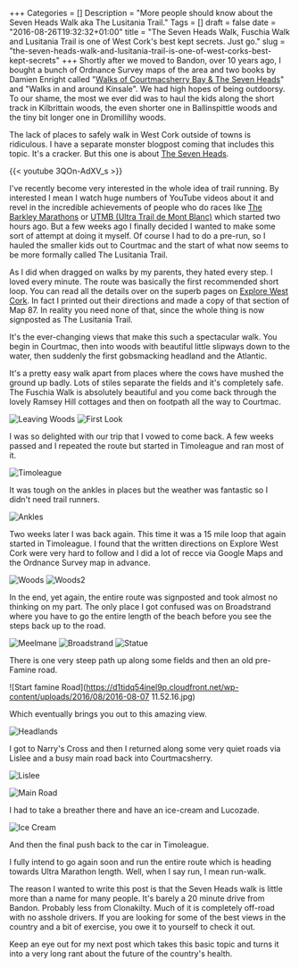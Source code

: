 +++
Categories = []
Description = "More people should know about the Seven Heads Walk aka The Lusitania Trail."
Tags = []
draft = false
date = "2016-08-26T19:32:32+01:00"
title = "The Seven Heads Walk, Fuschia Walk and Lusitania Trail is one of West Cork's best kept secrets. Just go."
slug = "the-seven-heads-walk-and-lusitania-trail-is-one-of-west-corks-best-kept-secrets"
+++
Shortly after we moved to Bandon, over 10 years ago, I bought a bunch of Ordnance Survey maps of the area and two books by Damien Enright called "[Walks of Courtmacsherry Bay & The Seven Heads](https://www.amazon.co.uk/Walks-Courtmacsherry-Seven-Damien-Enright/dp/1902631005)" and "Walks in and around Kinsale". We had high hopes of being outdoorsy. To our shame, the most we ever did was to haul the kids along the short track in Kilbrittain woods, the even shorter one in Ballinspittle woods and the tiny bit longer one in Dromillihy woods.

The lack of places to safely walk in West Cork outside of towns is ridiculous. I have a separate monster blogpost coming that includes this topic. It's a cracker. But this one is about [The Seven Heads](http://www.sevenheadspeninsula.ie/).

{{< youtube 3QOn-AdXV_s >}}

I've recently become very interested in the whole idea of trail running. By interested I mean I watch huge numbers of YouTube videos about it and revel in the incredible achievements of people who do races like [The Barkley Marathons](http://barkleymovie.com/) or [UTMB (Ultra Trail de Mont Blanc)](http://utmbmontblanc.com/en/) which started two hours ago. But a few weeks ago I finally decided I wanted to make some sort of attempt at doing it myself. Of course I had to do a pre-run, so I hauled the smaller kids out to Courtmac and the start of what now seems to be more formally called The Lusitania Trail.

As I did when dragged on walks by my parents, they hated every step. I loved every minute. The route was basically the first recommended short loop. You can read all the details over on the superb pages on [Explore West Cork](http://explorewestcork.ie/walking/seven-heads-walk/). In fact I printed out their directions and made a copy of that section of Map 87. In reality you need none of that, since the whole thing is now signposted as The Lusitania Trail.

It's the ever-changing views that make this such a spectacular walk. You begin in Courtmac, then into woods with beautiful little slipways down to the water, then suddenly the first gobsmacking headland and the Atlantic.

It's a pretty easy walk apart from places where the cows have mushed the ground up badly. Lots of stiles separate the fields and it's completely safe. The Fuschia Walk is absolutely beautiful and you come back through the lovely Ramsey Hill cottages and then on footpath all the way to Courtmac.

![Leaving Woods](https://d1tidq54inel9p.cloudfront.net/wp-content/uploads/2016/08/2016-08-07%2010.54.36.jpg)
![First Look](https://d1tidq54inel9p.cloudfront.net/wp-content/uploads/2016/08/2016-08-07%2010.54.50.jpg)

I was so delighted with our trip that I vowed to come back. A few weeks passed and I repeated the route but started in Timoleague and ran most of it.

![Timoleague](https://d1tidq54inel9p.cloudfront.net/wp-content/uploads/2016/08/2016-08-07%2010.04.42.jpg)

It was tough on the ankles in places but the weather was fantastic so I didn't need trail runners.

![Ankles](https://d1tidq54inel9p.cloudfront.net/wp-content/uploads/2016/08/2016-08-07%2010.54.54.jpg)

Two weeks later I was back again. This time it was a 15 mile loop that again started in Timoleague. I found that the written directions on Explore West Cork were very hard to follow and I did a lot of recce via Google Maps and the Ordnance Survey map in advance.

![Woods](https://d1tidq54inel9p.cloudfront.net/wp-content/uploads/2016/08/2016-08-07%2011.06.28.jpg)
![Woods2](https://d1tidq54inel9p.cloudfront.net/wp-content/uploads/2016/08/2016-08-07%2011.06.54.jpg)

In the end, yet again, the entire route was signposted and took almost no thinking on my part. The only place I got confused was on Broadstrand where you have to go the entire length of the beach before you see the steps back up to the road.

![Meelmane](https://d1tidq54inel9p.cloudfront.net/wp-content/uploads/2016/08/2016-08-07%2011.27.55.jpg)
![Broadstrand](https://d1tidq54inel9p.cloudfront.net/wp-content/uploads/2016/08/2016-08-07%2011.31.20.jpg)
![Statue](https://d1tidq54inel9p.cloudfront.net/wp-content/uploads/2016/08/2016-08-07%2011.43.00.jpg)

There is one very steep path up along some fields and then an old pre-Famine road.

![Start famine Road](https://d1tidq54inel9p.cloudfront.net/wp-content/uploads/2016/08/2016-08-07 11.52.16.jpg)

Which eventually brings you out to this amazing view.

![Headlands](https://d1tidq54inel9p.cloudfront.net/wp-content/uploads/2016/08/2016-08-07%2012.09.01.jpg)


I got to Narry's Cross and then I returned along some very quiet roads via Lislee and a busy main road back into Courtmacsherry.

![Lislee](https://d1tidq54inel9p.cloudfront.net/wp-content/uploads/2016/08/2016-08-07%2012.42.17.jpg)


![Main Road](https://d1tidq54inel9p.cloudfront.net/wp-content/uploads/2016/08/2016-08-07%2012.52.43.jpg)


I had to take a breather there and have an ice-cream and Lucozade.

![Ice Cream](https://d1tidq54inel9p.cloudfront.net/wp-content/uploads/2016/08/2016-08-07%2013.13.27.jpg)

And then the final push back to the car in Timoleague.

I fully intend to go again soon and run the entire route which is heading towards Ultra Marathon length. Well, when I say run, I mean run-walk.

The reason I wanted to write this post is that the Seven Heads walk is little more than a name for many people. It's barely a 20 minute drive from Bandon. Probably less from Clonakilty. Much of it is completely off-road with no asshole drivers. If you are looking for some of the best views in the country and a bit of exercise, you owe it to yourself to check it out.

Keep an eye out for my next post which takes this basic topic and turns it into a very long rant about the future of the country's health.
